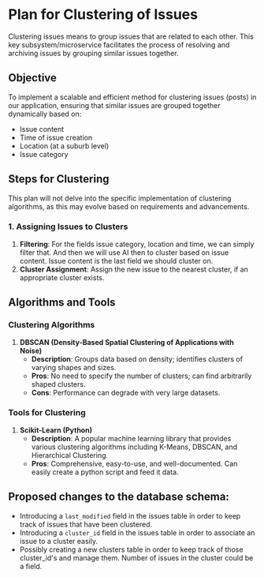 # Plan for Clustering of Issues

Clustering issues means to group issues that are related to each other. This key subsystem/microservice facilitates the process of resolving and archiving issues by grouping similar issues together.

## Objective

To implement a scalable and efficient method for clustering issues (posts) in our application, ensuring that similar issues are grouped together dynamically based on:
- Issue content
- Time of issue creation
- Location (at a suburb level)
- Issue category

## Steps for Clustering

This plan will not delve into the specific implementation of clustering algorithms, as this may evolve based on requirements and advancements.

### 1. Assigning Issues to Clusters

1. **Filtering**: For the fields issue category, location and time, we can simply filter that. And then we will use AI then
to cluster based on issue content. Issue content is the last field we should cluster on.
2. **Cluster Assignment**: Assign the new issue to the nearest cluster, if an appropriate cluster exists.


## Algorithms and Tools

### Clustering Algorithms

1. **DBSCAN (Density-Based Spatial Clustering of Applications with Noise)**
   - **Description**: Groups data based on density; identifies clusters of varying shapes and sizes.
   - **Pros**: No need to specify the number of clusters; can find arbitrarily shaped clusters.
   - **Cons**: Performance can degrade with very large datasets.

### Tools for Clustering

1. **Scikit-Learn (Python)**
   - **Description**: A popular machine learning library that provides various clustering algorithms including K-Means, DBSCAN, and Hierarchical Clustering.
   - **Pros**: Comprehensive, easy-to-use, and well-documented. Can easily create a python script and feed it data.

## Proposed changes to the database schema:

- Introducing a `last_modified` field in the issues table in order to keep track of issues that have been clustered.
- Introducing a `cluster_id` field in the issues table in order to associate an issue to a cluster easily.
- Possibly creating a new clusters table in order to keep track of those cluster_id's and manage them. Number of issues in the cluster could be a field.